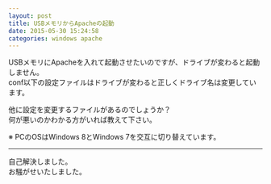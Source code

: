 ```yaml
---
layout: post
title: USBメモリからApacheの起動
date: 2015-05-30 15:24:58
categories: windows apache
---
```

<!-- {% raw %} -->
<p>USBメモリにApacheを入れて起動させたいのですが、ドライブが変わると起動しません。<br>
conf以下の設定ファイルはドライブが変わると正しくドライブ名は変更しています。</p>

<p>他に設定を変更するファイルがあるのでしょうか？<br>
何が悪いのかわかる方がいれば教えて下さい。</p>

<p>※ PCのOSはWindows 8とWindows 7を交互に切り替えています。</p>

<hr>

<p>自己解決しました。<br>
お騒がせいたしました。</p>
<!-- {% endraw %} -->

